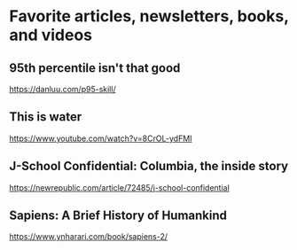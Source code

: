 # Favorite articles, newsletters, books, and videos

## 95th percentile isn't that good

https://danluu.com/p95-skill/

## This is water

https://www.youtube.com/watch?v=8CrOL-ydFMI

## J-School Confidential: Columbia, the inside story

https://newrepublic.com/article/72485/j-school-confidential

## Sapiens: A Brief History of Humankind

https://www.ynharari.com/book/sapiens-2/
